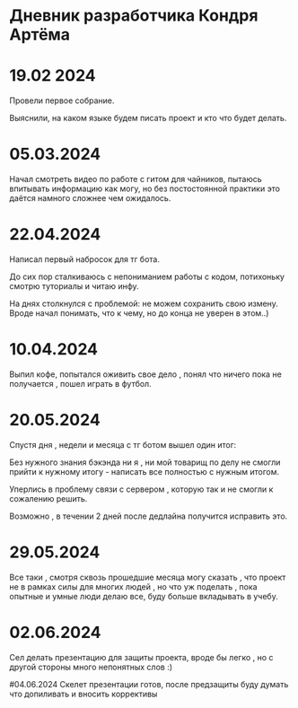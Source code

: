 # Дневник разработчика Кондря Артёма 

# 19.02 2024
Провели первое собрание.

Выяснили, на каком языке будем писать проект и кто что будет делать.

# 05.03.2024
Начал смотреть видео по работе с гитом для чайников, пытаюсь впитывать информацию как могу, но без постостоянной практики это даётся намного сложнее чем ожидалось.

# 22.04.2024 
Написал первый набросок для тг бота.

До сих пор сталкиваюсь с непониманием работы с кодом, потихоньку смотрю туториалы и читаю инфу.

На днях столкнулся с проблемой: не можем сохранить свою измену. Вроде начал понимать, что к чему, но до конца не уверен в этом..)

# 10.04.2024
Выпил кофе, попытался оживить свое дело , понял что ничего пока не получается , пошел играть в футбол.

# 20.05.2024
Спустя дня , недели и месяца с тг ботом вышел один итог: 

Без нужного знания бэкэнда ни я , ни мой товарищ по делу не смогли прийти к нужному итогу - написать все полностью с нужным итогом.

Уперлись в проблему связи с сервером , которую так и не смогли к сожалению решить.

Возможно , в течении 2 дней после дедлайна получится исправить это.

# 29.05.2024
Все таки , смотря сквозь прошедшие месяца могу сказать , что проект не в рамках силы для многих людей , но что уж поделать , пока опытные и умные люди делаю все, буду больше вкладывать в учебу.

# 02.06.2024
Сел делать презентацию для защиты проекта, вроде бы легко , но с другой стороны много непонятных слов :)

#04.06.2024 
Скелет презентации готов, после предзащиты буду думать что допиливать и вносить коррективы 
